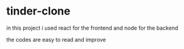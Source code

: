 # tinder-clone

in this project i used react for the frontend and node for the backend

the codes are easy to read and improve
